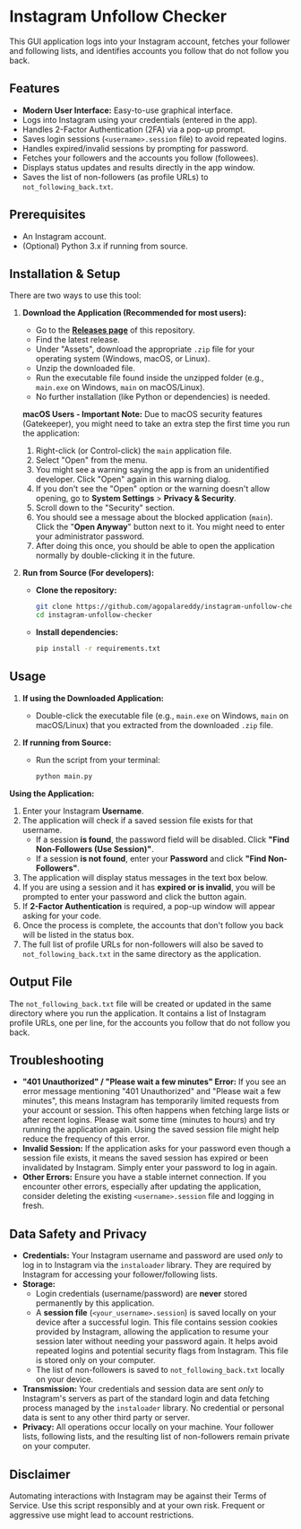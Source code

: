 # Instagram Unfollow Checker

This GUI application logs into your Instagram account, fetches your follower and following lists, and identifies accounts you follow that do not follow you back.

## Features

* **Modern User Interface:** Easy-to-use graphical interface.
* Logs into Instagram using your credentials (entered in the app).
* Handles 2-Factor Authentication (2FA) via a pop-up prompt.
* Saves login sessions (`<username>.session` file) to avoid repeated logins.
* Handles expired/invalid sessions by prompting for password.
* Fetches your followers and the accounts you follow (followees).
* Displays status updates and results directly in the app window.
* Saves the list of non-followers (as profile URLs) to `not_following_back.txt`.

## Prerequisites

* An Instagram account.
* (Optional) Python 3.x if running from source.

## Installation & Setup

There are two ways to use this tool:

1. **Download the Application (Recommended for most users):**
    * Go to the [**Releases page**](https://github.com/agopalareddy/instagram-unfollow-checker/releases) of this repository.
    * Find the latest release.
    * Under "Assets", download the appropriate `.zip` file for your operating system (Windows, macOS, or Linux).
    * Unzip the downloaded file.
    * Run the executable file found inside the unzipped folder (e.g., `main.exe` on Windows, `main` on macOS/Linux).
    * No further installation (like Python or dependencies) is needed.

    **macOS Users - Important Note:**
    Due to macOS security features (Gatekeeper), you might need to take an extra step the first time you run the application:
    1. Right-click (or Control-click) the `main` application file.
    2. Select "Open" from the menu.
    3. You might see a warning saying the app is from an unidentified developer. Click "Open" again in this warning dialog.
    4. If you don't see the "Open" option or the warning doesn't allow opening, go to **System Settings** > **Privacy & Security**.
    5. Scroll down to the "Security" section.
    6. You should see a message about the blocked application (`main`). Click the "**Open Anyway**" button next to it. You might need to enter your administrator password.
    7. After doing this once, you should be able to open the application normally by double-clicking it in the future.

2. **Run from Source (For developers):**
    * **Clone the repository:**

        ```bash
        git clone https://github.com/agopalareddy/instagram-unfollow-checker.git
        cd instagram-unfollow-checker
        ```

    * **Install dependencies:**

        ```bash
        pip install -r requirements.txt
        ```

## Usage

1. **If using the Downloaded Application:**
    * Double-click the executable file (e.g., `main.exe` on Windows, `main` on macOS/Linux) that you extracted from the downloaded `.zip` file.

2. **If running from Source:**
    * Run the script from your terminal:

        ```bash
        python main.py
        ```

**Using the Application:**

1. Enter your Instagram **Username**.
2. The application will check if a saved session file exists for that username.
    * If a session **is found**, the password field will be disabled. Click **"Find Non-Followers (Use Session)"**.
    * If a session **is not found**, enter your **Password** and click **"Find Non-Followers"**.
3. The application will display status messages in the text box below.
4. If you are using a session and it has **expired or is invalid**, you will be prompted to enter your password and click the button again.
5. If **2-Factor Authentication** is required, a pop-up window will appear asking for your code.
6. Once the process is complete, the accounts that don't follow you back will be listed in the status box.
7. The full list of profile URLs for non-followers will also be saved to `not_following_back.txt` in the same directory as the application.

## Output File

The `not_following_back.txt` file will be created or updated in the same directory where you run the application. It contains a list of Instagram profile URLs, one per line, for the accounts you follow that do not follow you back.

## Troubleshooting

* **"401 Unauthorized" / "Please wait a few minutes" Error:** If you see an error message mentioning "401 Unauthorized" and "Please wait a few minutes", this means Instagram has temporarily limited requests from your account or session. This often happens when fetching large lists or after recent logins. Please wait some time (minutes to hours) and try running the application again. Using the saved session file might help reduce the frequency of this error.
* **Invalid Session:** If the application asks for your password even though a session file exists, it means the saved session has expired or been invalidated by Instagram. Simply enter your password to log in again.
* **Other Errors:** Ensure you have a stable internet connection. If you encounter other errors, especially after updating the application, consider deleting the existing `<username>.session` file and logging in fresh.

## Data Safety and Privacy

* **Credentials:** Your Instagram username and password are used *only* to log in to Instagram via the `instaloader` library. They are required by Instagram for accessing your follower/following lists.
* **Storage:**
  * Login credentials (username/password) are **never** stored permanently by this application.
  * A **session file** (`<your_username>.session`) is saved locally on your device after a successful login. This file contains session cookies provided by Instagram, allowing the application to resume your session later without needing your password again. It helps avoid repeated logins and potential security flags from Instagram. This file is stored only on your computer.
  * The list of non-followers is saved to `not_following_back.txt` locally on your device.
* **Transmission:** Your credentials and session data are sent *only* to Instagram's servers as part of the standard login and data fetching process managed by the `instaloader` library. No credential or personal data is sent to any other third party or server.
* **Privacy:** All operations occur locally on your machine. Your follower lists, following lists, and the resulting list of non-followers remain private on your computer.

## Disclaimer

Automating interactions with Instagram may be against their Terms of Service. Use this script responsibly and at your own risk. Frequent or aggressive use might lead to account restrictions. 